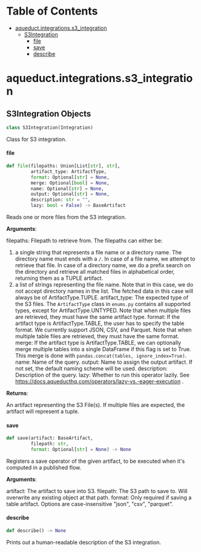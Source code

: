 # Table of Contents

* [aqueduct.integrations.s3\_integration](#aqueduct.integrations.s3_integration)
  * [S3Integration](#aqueduct.integrations.s3_integration.S3Integration)
    * [file](#aqueduct.integrations.s3_integration.S3Integration.file)
    * [save](#aqueduct.integrations.s3_integration.S3Integration.save)
    * [describe](#aqueduct.integrations.s3_integration.S3Integration.describe)

<a id="aqueduct.integrations.s3_integration"></a>

# aqueduct.integrations.s3\_integration

<a id="aqueduct.integrations.s3_integration.S3Integration"></a>

## S3Integration Objects

```python
class S3Integration(Integration)
```

Class for S3 integration.

<a id="aqueduct.integrations.s3_integration.S3Integration.file"></a>

#### file

```python
def file(filepaths: Union[List[str], str],
         artifact_type: ArtifactType,
         format: Optional[str] = None,
         merge: Optional[bool] = None,
         name: Optional[str] = None,
         output: Optional[str] = None,
         description: str = "",
         lazy: bool = False) -> BaseArtifact
```

Reads one or more files from the S3 integration.

**Arguments**:

  filepaths:
  Filepath to retrieve from. The filepaths can either be:
  1) a single string that represents a file name or a directory name. The directory
  name must ends with a `/`. In case of a file name, we attempt to retrieve that file.
  In case of a directory name, we do a prefix search on the directory and retrieve
  all matched files in alphabetical order, returning them as a TUPLE artifact.
  2) a list of strings representing the file name. Note that in this case, we do not
  accept directory names in the list. The fetched data in this case will always be of
  ArtifactType.TUPLE.
  artifact_type:
  The expected type of the S3 files. The `ArtifactType` class in `enums.py` contains all
  supported types, except for ArtifactType.UNTYPED. Note that when multiple files are
  retrieved, they must have the same artifact type.
  format:
  If the artifact type is ArtifactType.TABLE, the user has to specify the table format.
  We currently support JSON, CSV, and Parquet. Note that when multiple table files are
  retrieved, they must have the same format.
  merge:
  If the artifact type is ArtifactType.TABLE, we can optionally merge multiple tables
  into a single DataFrame if this flag is set to True. This merge is done with
  `pandas.concat(tables, ignore_index=True)`.
  name:
  Name of the query.
  output:
  Name to assign the output artifact. If not set, the default naming scheme will be used.
  description:
  Description of the query.
  lazy:
  Whether to run this operator lazily. See https://docs.aqueducthq.com/operators/lazy-vs.-eager-execution .
  

**Returns**:

  An artifact representing the S3 File(s). If multiple files are expected, the artifact
  will represent a tuple.

<a id="aqueduct.integrations.s3_integration.S3Integration.save"></a>

#### save

```python
def save(artifact: BaseArtifact,
         filepath: str,
         format: Optional[str] = None) -> None
```

Registers a save operator of the given artifact, to be executed when it's computed in a published flow.

**Arguments**:

  artifact:
  The artifact to save into S3.
  filepath:
  The S3 path to save to. Will overwrite any existing object at that path.
  format:
  Only required if saving a table artifact. Options are case-insensitive "json", "csv", "parquet".

<a id="aqueduct.integrations.s3_integration.S3Integration.describe"></a>

#### describe

```python
def describe() -> None
```

Prints out a human-readable description of the S3 integration.

